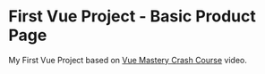 # First Vue Project - Basic Product Page

My First Vue Project based on [Vue Mastery Crash Course](https://www.youtube.com/watch?v=bzlFvd0b65c) video.
